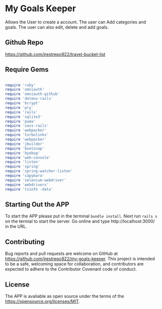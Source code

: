 # My  Goals Keeper

Allows the User to create a account. The user can Add categories and goals. The user can also edit, delete and add goals.  

## Github Repo 

https://github.com/jrestrepo922/travel-bucket-list

## Require Gems 

```ruby

require 'ruby'
require 'omniauth'
require 'omniauth-github'
require 'dotenv-rails'
require 'bcrypt'
require 'pry'
require 'rails'
require 'sqlite3'
require 'puma'
require 'sass-rails'
require 'webpacker'
require 'turbolinks'
require 'webpacker'
require 'jbuilder'
require 'bootsnap'
require 'byebug'
require 'web-console'
require 'listen'
require 'spring'
require 'spring-watcher-listen'
require 'capybara'
require 'selenium-webdriver'
require 'webdrivers'
require 'tzinfo -data'

```

## Starting Out the APP 

To start the APP please put in the terminal ```bundle install```. Next run ```rails s``` on the termial to start the server. Go online and type  http://localhost:3000/ in the URL.  


## Contributing 

Bug reports and pull requests are welcome on GitHub at https://github.com/jrestrepo922/my-goals-keeper. This project is intended to be a safe, welcoming space for collaboration, and contributors are expected to adhere to the Contributor Covenant code of conduct.

## License 

The APP is avaliable as open source under the terms of the https://opensource.org/licenses/MIT.

